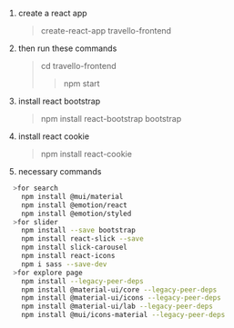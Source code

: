 1. create a react app
    > create-react-app travello-frontend
2. then run these commands 
   >cd travello-frontend
   >>npm start
3. install react bootstrap 
   > npm install react-bootstrap bootstrap
4. install react cookie
    > npm install react-cookie
5. necessary commands
```bash
  >for search
    npm install @mui/material
    npm install @emotion/react
    npm install @emotion/styled
  >for slider
    npm install --save bootstrap 
    npm install react-slick --save 
    npm install slick-carousel
    npm install react-icons
    npm i sass --save-dev
  >for explore page
    npm install --legacy-peer-deps
    npm install @material-ui/core --legacy-peer-deps 
    npm install @material-ui/icons --legacy-peer-deps 
    npm install @material-ui/lab --legacy-peer-deps
    npm install @mui/icons-material --legacy-peer-deps
```